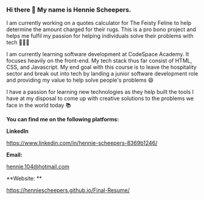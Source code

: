 ### Hi there 👋 My name is Hennie Scheepers. 

I am currently working on a quotes calculator for The Feisty Feline to help determine the amount charged for their rugs. This is a pro bono project and helps me fulfil my passion for helping individuals solve their problems with tech 👨🏻‍💻 

I am currently learning software development at CodeSpace Academy. It focuses heavily on the front-end. My tech stack thus far consist of HTML, CSS, and Javascript. My end goal with this course is to leave the hospitality sector and break out into tech by landing a junior software development role and providing my value to help solve people's problems 😄

I have a passion for learning new technologies as they help built the tools I have at my disposal to come up with creative solutions to the problems we face in the world today 📚

**You can find me on the following platforms:** 

**LinkedIn**

https://www.linkedin.com/in/hennie-scheepers-8369b1246/

**Email:**

hennie.104@hotmail.com

**Website: **

https://henniescheepers.github.io/Final-Resume/
